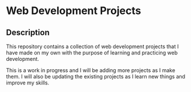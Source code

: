 # Web Development Projects

## Description
This repository contains a collection of web development projects that I have made on my own with the purpose of learning and practicing web development.

This is a work in progress and I will be adding more projects as I make them. I will also be updating the existing projects as I learn new things and improve my skills.
